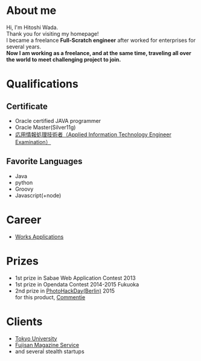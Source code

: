 About me
===

Hi, I'm Hitoshi Wada.  
Thank you for visiting my homepage!  
I became a freelance <b>Full-Scratch engineer</b> after worked for enterprises for several years.  
**Now I am working as a freelance, and at the same time, traveling all over the world to meet challenging project to join.**  

<h1 class="ui red tag huge label">Qualifications</h1>

## Certificate

- Oracle certified JAVA programmer
- Oracle Master(Silver11g)
- [応用情報処理技術者（Applied Information Technology Engineer Examination）](https://www.jitec.ipa.go.jp/1_11seido/ap.html)

## Favorite Languages

- Java
- python
- Groovy
- Javascript(+node)

<h1 class="ui red tag huge label">Career</h1>

- [Works Applications](http://www.worksap.com/)

<h1 class="ui red tag huge label">Prizes</h1>

- 1st prize in Sabae Web Application Contest 2013
- 1st prize in Opendata Contest 2014-2015 Fukuoka
- 2nd prize in [PhotoHackDay(Berlin)](https://www.eyeem.com/blog/2015/12/the-winning-hacks-from-photo-hack-day-4-berlin/) 2015  
  for this product, [Commentie](http://commentie.net) 

<h1 class="ui red tag huge label">Clients</h1>

- [Tokyo University](http://www.u-tokyo.ac.jp/en/index.html)
- [Fujisan Magazine Service](http://www.fujisan.co.jp/)
- and several stealth startups

